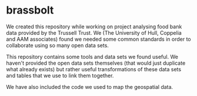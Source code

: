 # brassbolt

We created this repository while working on project analysing food bank data provided by the Trussell Trust. We (The University of Hull, Coppelia and AAM associates) found we needed some common standards in order to collaborate using so many open data sets. 

This repository contains some tools and data sets we found useful. We haven't provided the open data sets themselves (that would just duplicate what already exists) but rather useful transformations of these data sets and tables that we use to link them together. 

We have also included the code we used to map the geospatial data.






